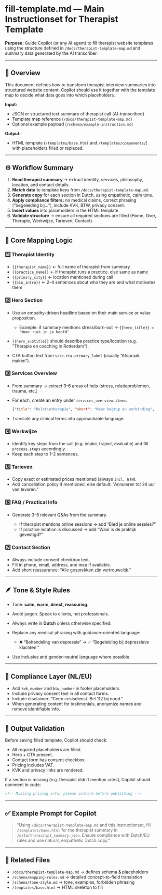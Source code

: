 # fill-template.md — Main Instructionset for Therapist Template

**Purpose:** Guide Copilot (or any AI agent) to fill therapist website templates using the structure defined in `/docs/therapist-template-map.md` and summary data generated by the AI transcriber.

---

## 🧩 Overview

This document defines *how* to transform therapist interview summaries into structured website content. Copilot should use it together with the template map to decide what data goes into which placeholders.

**Input:**

* JSON or structured text summary of therapist call (AI-transcribed)
* Template map reference (`/docs/therapist-template-map.md`)
* Optional example payload (`/schema/example-instruction.md`)

**Output:**

* HTML template (`/templates/base.html` and `/templates/components/`) with placeholders filled or replaced.

---

## ⚙️ Workflow Summary

1. **Read therapist summary** → extract identity, services, philosophy, location, and contact details.
2. **Match data** to template keys from `/docs/therapist-template-map.md`.
3. **Generate copy** for each section in Dutch, using empathetic, calm tone.
4. **Apply compliance filters:** no medical claims, correct phrasing (“begeleiding bij…”), include KVK, BTW, privacy consent.
5. **Insert values** into placeholders in the HTML template.
6. **Validate structure** → ensure all required sections are filled (Home, Over, Therapie, Werkwijze, Tarieven, Contact).

---

## 🧠 Core Mapping Logic

### 1️⃣ Therapist Identity

* `{{therapist_name}}` ← full name of therapist from summary
* `{{practice_name}}` ← if therapist runs a practice, else same as name
* `{{primary_city}}` ← location mentioned during call
* `{{bio_intro}}` ← 2–4 sentences about who they are and what motivates them

### 2️⃣ Hero Section

* Use an empathy-driven headline based on their main service or value proposition.

  * Example: if summary mentions stress/burn-out → `{{hero_title}} = "Weer rust in je hoofd"`
* `{{hero_subtitle}}` should describe practice type/location (e.g. "Therapie en coaching in Rotterdam").
* CTA button text from `site.cta.primary_label` (usually “Afspraak maken”).

### 3️⃣ Services Overview

* From summary → extract 3–6 areas of help (stress, relatieproblemen, trauma, etc.)
* For each, create an entry under `services_overview.items`:

  ```json
  {"title": "Relatietherapie", "short": "Meer begrip en verbinding", "href": "/therapie/relatie"}
  ```
* Translate any clinical terms into approachable language.

### 4️⃣ Werkwijze

* Identify key steps from the call (e.g. intake, traject, evaluatie) and fill `process.steps` accordingly.
* Keep each step to 1–2 sentences.

### 5️⃣ Tarieven

* Copy exact or estimated prices mentioned (always `incl. BTW`).
* Add cancellation policy if mentioned, else default: “Annuleren tot 24 uur van tevoren.”

### 6️⃣ FAQ / Practical Info

* Generate 3–5 relevant Q&As from the summary.

  * If therapist mentions online sessions → add “Bied je online sessies?”
  * If practice location is discussed → add “Waar is de praktijk gevestigd?”

### 7️⃣ Contact Section

* Always include consent checkbox text.
* Fill in phone, email, address, and map if available.
* Add short reassurance: “Alle gesprekken zijn vertrouwelijk.”

---

## 🪶 Tone & Style Rules

* Tone: **calm, warm, direct, reassuring**.
* Avoid jargon. Speak to clients, not professionals.
* Always write in **Dutch** unless otherwise specified.
* Replace any medical phrasing with guidance-oriented language:

  * ❌ “Behandeling van depressie” → ✅ “Begeleiding bij depressieve klachten.”
* Use inclusive and gender-neutral language where possible.

---

## 🧾 Compliance Layer (NL/EU)

* Add `kvk_number` and `btw_number` in footer placeholders.
* Include privacy consent text in all contact forms.
* Include disclaimer: “Geen crisisdienst. Bel 112 bij nood.”
* When generating content for testimonials, anonymize names and remove identifiable info.

---

## 🧱 Output Validation

Before saving filled template, Copilot should check:

* All required placeholders are filled.
* Hero + CTA present.
* Contact form has consent checkbox.
* Pricing includes VAT.
* KVK and privacy links are rendered.

If a section is missing (e.g. therapist didn’t mention rates), Copilot should comment in code:

```html
<!-- Missing pricing info: please confirm before publishing -->
```

---

## ✅ Example Prompt for Copilot

> “Using `/docs/therapist-template-map.md` and this instructionset, fill `/templates/base.html` for the therapist summary in `/data/transcript_summary.json`. Ensure compliance with Dutch/EU rules and use natural, empathetic Dutch copy.”

---

## 🧩 Related Files

* `/docs/therapist-template-map.md` → defines schema & placeholders
* `/schema/mapping-rules.md` → detailed concept-to-field translation
* `/schema/tone-style.md` → tone, examples, forbidden phrasing
* `/templates/base.html` → HTML skeleton to fill
